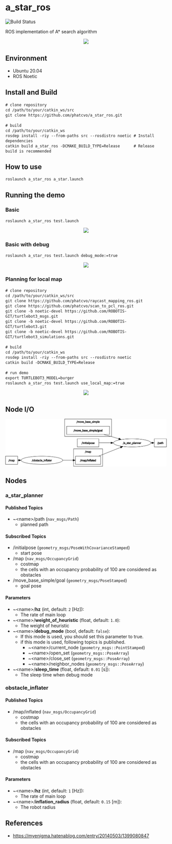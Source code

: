 # a_star_ros

![Build Status](https://github.com/phatcvo/a_star_ros/workflows/build/badge.svg)

ROS implementation of A\* search algorithm

<p align="center">
  <img src="https://github.com/phatcvo/amr_navigation_gifs/blob/master/images/a_star.gif" height="320px"/>
</p>

## Environment

- Ubuntu 20.04
- ROS Noetic

## Install and Build

```
# clone repository
cd /path/to/your/catkin_ws/src
git clone https://github.com/phatcvo/a_star_ros.git

# build
cd /path/to/your/catkin_ws
rosdep install -riy --from-paths src --rosdistro noetic # Install dependencies
catkin build a_star_ros -DCMAKE_BUILD_TYPE=Release      # Release build is recommended
```

## How to use

```
roslaunch a_star_ros a_star.launch
```

## Running the demo

### Basic

```
roslaunch a_star_ros test.launch
```

<p align="center">
  <img src="https://github.com/phatcvo/amr_navigation_gifs/blob/master/images/a_star_demo1.gif" height="320px"/>
</p>

### Basic with debug

```
roslaunch a_star_ros test.launch debug_mode:=true
```

<p align="center">
  <img src="https://github.com/phatcvo/amr_navigation_gifs/blob/master/images/a_star_demo2.gif" height="320px"/>
</p>

### Planning for local map

```
# clone repository
cd /path/to/your/catkin_ws/src
git clone https://github.com/phatcvo/raycast_mapping_ros.git
git clone https://github.com/phatcvo/scan_to_pcl_ros.git
git clone -b noetic-devel https://github.com/ROBOTIS-GIT/turtlebot3_msgs.git
git clone -b noetic-devel https://github.com/ROBOTIS-GIT/turtlebot3.git
git clone -b noetic-devel https://github.com/ROBOTIS-GIT/turtlebot3_simulations.git

# build
cd /path/to/your/catkin_ws
rosdep install -riy --from-paths src --rosdistro noetic
catkin build -DCMAKE_BUILD_TYPE=Release

# run demo
export TURTLEBOT3_MODEL=burger
roslaunch a_star_ros test.launch use_local_map:=true
```

<p align="center">
  <img src="https://github.com/phatcvo/amr_navigation_gifs/blob/master/images/a_star_demo3.gif" height="320px"/>
</p>

## Node I/O

![Node I/O](images/a_star_io.png)

## Nodes

### a_star_planner

#### Published Topics

- ~\<name>/path (`nav_msgs/Path`)
  - planned path

#### Subscribed Topics

- /initialpose (`geometry_msgs/PoseWithCovarianceStamped`)
  - start pose
- /map (`nav_msgs/OccupancyGrid`)
  - costmap
  - the cells with an occupancy probability of 100 are considered as obstacles
- /move_base_simple/goal (`geometry_msgs/PoseStamped`)
  - goal pose

#### Parameters

- ~\<name>/<b>hz</b> (int, default: `2` [Hz]):<br>
  - The rate of main loop
- ~\<name>/<b>weight_of_heuristic</b> (float, default: `1.0`):<br>
  - The weight of heuristic
- ~\<name>/<b>debug_mode</b> (bool, default: `false`):<br>
  - If this mode is used, you should set this parameter to true.
  - if this mode is used, following topics is published.
    - ~\<name>/current_node (`geometry_msgs::PointStamped`)
    - ~\<name>/open_set (`geometry_msgs::PoseArray`)
    - ~\<name>/close_set (`geometry_msgs::PoseArray`)
    - ~\<name>/neighbor_nodes (`geometry_msgs::PoseArray`)
- ~\<name>/<b>sleep_time</b> (float, default: `0.01` [s]):<br>
  - The sleep time when debug mode

### obstacle_inflater

#### Published Topics

- /map/inflated (`nav_msgs/OccupancyGrid`)
  - costmap
  - the cells with an occupancy probability of 100 are considered as obstacles

#### Subscribed Topics

- /map (`nav_msgs/OccupancyGrid`)
  - costmap
  - the cells with an occupancy probability of 100 are considered as obstacles

#### Parameters

- ~\<name>/<b>hz</b> (int, default: `1` [Hz]):<br>
  - The rate of main loop
- ~\<name>/<b>inflation_radius</b> (float, default: `0.15` [m]):<br>
  - The robot radius

## References

- https://myenigma.hatenablog.com/entry/20140503/1399080847
